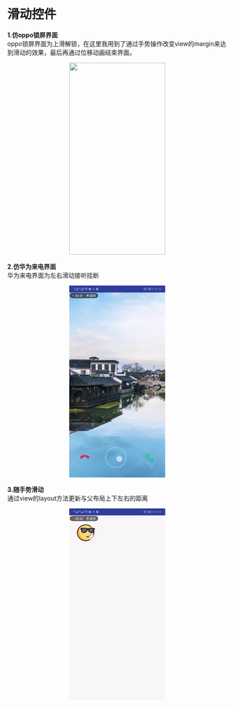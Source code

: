# 滑动控件
  
**1.仿oppo锁屏界面**  
oppo锁屏界面为上滑解锁，在这里我用到了通过手势操作改变view的margin来达到滑动的效果，最后再通过位移动画结束界面。  
<div align=center><img width="220" height="440" src="https://github.com/skymarginal/SlideLayout/blob/master/image/oppo.gif"/></div>  
   
**2.仿华为来电界面**  
华为来电界面为左右滑动接听挂断  
<div align=center><img width="220" height="440" src="https://github.com/skymarginal/SlideLayout/blob/master/image/huawei.gif"/></div>  
   
**3.随手势滑动**  
通过view的layout方法更新与父布局上下左右的距离  
<div align=center><img width="220" height="440" src="https://github.com/skymarginal/SlideLayout/blob/master/image/move.gif"/></div>  
